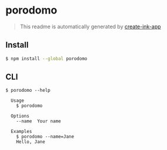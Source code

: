 # porodomo

> This readme is automatically generated by [create-ink-app](https://github.com/vadimdemedes/create-ink-app)

## Install

```bash
$ npm install --global porodomo
```

## CLI

```
$ porodomo --help

  Usage
    $ porodomo

  Options
    --name  Your name

  Examples
    $ porodomo --name=Jane
    Hello, Jane
```
